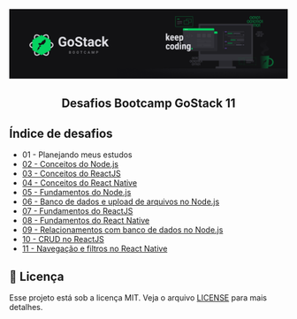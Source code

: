 <div align="center">
  <img alt="GoStack" src=".github/header-desafios.png" />
</div>

<h2 align="center">
  Desafios Bootcamp GoStack 11
</h2>


## Índice de desafios

- 01 - Planejando meus estudos
- [02 - Conceitos do Node.js](https://github.com/andrenbrandao/bootcamp-gostack11/tree/master/bootcamp-gostack11-desafio-conceitos-nodejs)
- [03 - Conceitos do ReactJS](https://github.com/andrenbrandao/bootcamp-gostack11/tree/master/bootcamp-gostack11-desafio-conceitos-reactjs)
- [04 - Conceitos do React Native](https://github.com/andrenbrandao/bootcamp-gostack11/tree/master/bootcamp-gostack11-desafio-conceitos-react-native)
- [05 - Fundamentos do Node.js](https://github.com/andrenbrandao/bootcamp-gostack11/tree/master/bootcamp-gostack11-desafio-fundamentos-node)
- [06 - Banco de dados e upload de arquivos no Node.js](https://github.com/andrenbrandao/bootcamp-gostack11/tree/master/bootcamp-gostack11-desafio-typeorm-upload)
- [07 - Fundamentos do ReactJS](https://github.com/andrenbrandao/bootcamp-gostack11/tree/master/bootcamp-gostack11-desafio-fundamentos-reactjs)
- [08 - Fundamentos do React Native](https://github.com/andrenbrandao/bootcamp-gostack11/tree/master/bootcamp-gostack11-desafio-fundamentos-react-native)
- [09 - Relacionamentos com banco de dados no Node.js](https://github.com/andrenbrandao/bootcamp-gostack11/tree/master/bootcamp-gostack11-desafio-typeorm-relations)
- [10 - CRUD no ReactJS](https://github.com/andrenbrandao/bootcamp-gostack11/tree/master/bootcamp-gostack11-desafio-reactjs-crud)
- [11 - Navegação e filtros no React Native](https://github.com/andrenbrandao/bootcamp-gostack11/tree/master/bootcamp-gostack11-desafio-react-native-delivery)

## :memo: Licença

Esse projeto está sob a licença MIT. Veja o arquivo [LICENSE](LICENSE) para mais detalhes.